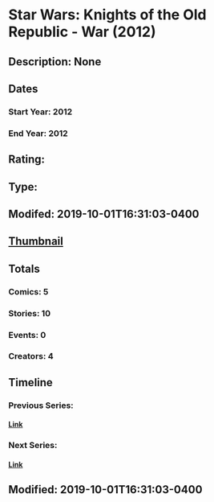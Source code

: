 # Star Wars: Knights of the Old Republic - War (2012)
## Description: None
## Dates
### Start Year: 2012
### End Year: 2012
## Rating: 
## Type: 
## Modifed: 2019-10-01T16:31:03-0400
## [Thumbnail](http://i.annihil.us/u/prod/marvel/i/mg/6/b0/5d937f3eb5027.jpg)
## Totals
### Comics: 5
### Stories: 10
### Events: 0
### Creators: 4
## Timeline
### Previous Series: 
#### [Link]()
### Next Series: 
#### [Link]()
## Modified: 2019-10-01T16:31:03-0400